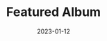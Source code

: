 ---
date: 2023-01-12
featured_image: cat.jpg
title: Featured Album
featured: true
private: true # do not show in list, only as feature
description: This is a featured album. It is private, so it is only shown on the homepage.
---